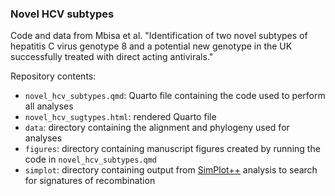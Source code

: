 ### Novel HCV subtypes

Code and data from Mbisa et al. "Identification of two novel subtypes of hepatitis C virus genotype 8 and a potential new genotype in the UK successfully treated with direct acting antivirals."

Repository contents:
- `novel_hcv_subtypes.qmd`: Quarto file containing the code used to perform all analyses
- `novel_hcv_sugtypes.html`: rendered Quarto file
- `data`: directory containing the alignment and phylogeny used for analyses
- `figures`: directory containing manuscript figures created by running the code in `novel_hcv_subtypes.qmd`
- `simplot`: directory containing output from [SimPlot++](https://github.com/Stephane-S/Simplot_PlusPlus) analysis to search for signatures of recombination
